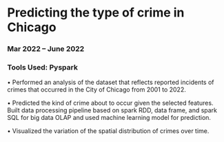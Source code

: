# Predicting the type of crime in Chicago                                                                                                                   
### Mar 2022 – June 2022
### Tools Used: Pyspark
•	Performed an analysis of the dataset that reflects reported incidents of crimes that occurred in the City of Chicago from 2001 to 2022. 

•	Predicted the kind of crime about to occur given the selected features. Built data processing pipeline based on spark RDD, data frame, and spark SQL for big data OLAP and used machine learning model for prediction.

•	 Visualized the variation of the spatial distribution of crimes over time.


